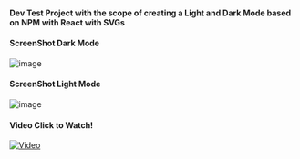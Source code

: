 #### Dev Test Project with the scope of creating a Light and Dark Mode based on NPM with React with SVGs

#### ScreenShot Dark Mode
![image](https://github.com/user-attachments/assets/cab91e34-0c1e-4ad4-8fe9-12d3f036959a)

#### ScreenShot Light Mode
![image](https://github.com/user-attachments/assets/ce62420e-4895-48e4-be72-037daf0a031b)

#### Video Click to Watch!
[![Video](https://github.com/user-attachments/assets/76196d93-c145-4a02-9303-4eb0252c43fd)](https://www.youtube.com/watch?v=SYnbQa9LAcw)



